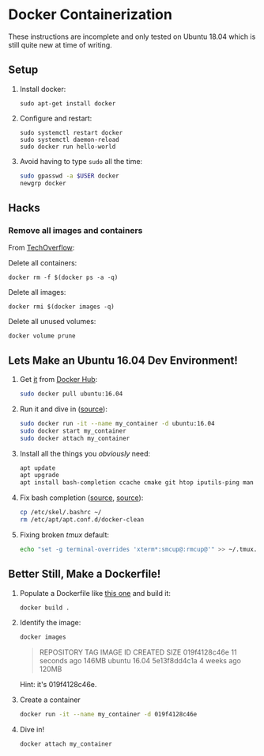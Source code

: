 # Docker Containerization

These instructions are incomplete and only tested on Ubuntu 18.04 which is still quite new at time of writing.

## Setup

1. Install docker:

       sudo apt-get install docker

1. Configure and restart:

       sudo systemctl restart docker
       sudo systemctl daemon-reload
       sudo docker run hello-world
       
1. Avoid having to type `sudo` all the time:

   ```sh
   sudo gpasswd -a $USER docker
   newgrp docker
   ```

## Hacks

### Remove all images and containers

From [TechOverflow](https://techoverflow.net/2013/10/22/docker-remove-all-images-and-containers/):

Delete all containers:

    docker rm -f $(docker ps -a -q)
    
Delete all images:

    docker rmi $(docker images -q)

Delete all unused volumes:

    docker volume prune

## Lets Make an Ubuntu 16.04 Dev Environment!

1. Get [it](https://hub.docker.com/_/ubuntu) from [Docker Hub](https://www.docker.com/products/docker-hub):

   ```sh
   sudo docker pull ubuntu:16.04
   ```

1. Run it and dive in ([source](https://dockercheatsheet.painlessdocker.com/)):

   ```sh
   sudo docker run -it --name my_container -d ubuntu:16.04
   sudo docker start my_container
   sudo docker attach my_container
   ```

1. Install all the things you _obviously_ need:

   ```sh
   apt update
   apt upgrade
   apt install bash-completion ccache cmake git htop iputils-ping man nano tmux
   ```

1. Fix bash completion ([source](https://askubuntu.com/a/203013/112190), [source](https://askubuntu.com/a/1026978/112190)):

   ```sh
   cp /etc/skel/.bashrc ~/
   rm /etc/apt/apt.conf.d/docker-clean
   ```
   
1. Fixing broken *tmux* default:

   ```sh
   echo "set -g terminal-overrides 'xterm*:smcup@:rmcup@'" >> ~/.tmux.conf
   ```

## Better Still, Make a Dockerfile!

1. Populate a Dockerfile like [this one](https://github.com/elcojacobs/brewblox-firmware/blob/ed70d66f0495103663173fbc5f6c9ba532b41817/docker/compiler/Dockerfile) and build it:

   ```sh
   docker build .
   ```

1. Identify the image:

   ```sh
   docker images
   ```
   
   > REPOSITORY          TAG                 IMAGE ID            CREATED             SIZE
   > <none>              <none>              019f4128c46e        11 seconds ago      146MB
   > ubuntu              16.04               5e13f8dd4c1a        4 weeks ago         120MB
   
   Hint: it's 019f4128c46e.

1. Create a container

   ```sh
   docker run -it --name my_container -d 019f4128c46e
   ```

1. Dive in!

   ```sh
   docker attach my_container
   ```
